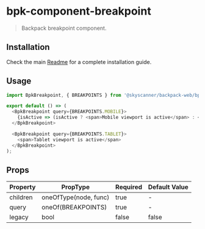 # bpk-component-breakpoint

> Backpack breakpoint component.

## Installation

Check the main [Readme](https://github.com/skyscanner/backpack#usage) for a complete installation guide.

## Usage

```js
import BpkBreakpoint, { BREAKPOINTS } from '@skyscanner/backpack-web/bpk-component-breakpoint';

export default () => (
  <BpkBreakpoint query={BREAKPOINTS.MOBILE}>
    {isActive => (isActive ? <span>Mobile viewport is active</span> : <span>Mobile viewport is inactive</span>)}
  </BpkBreakpoint>

  <BpkBreakpoint query={BREAKPOINTS.TABLET}>
    <span>Tablet viewport is active</span>
  </BpkBreakpoint>
);
```

## Props

| Property  | PropType               | Required | Default Value |
| --------- | ---------------------- | -------- | ------------- |
| children  | oneOfType(node, func)  | true     | -             |
| query     | oneOf(BREAKPOINTS)     | true     | -             |
| legacy    | bool                   | false    | false         |
